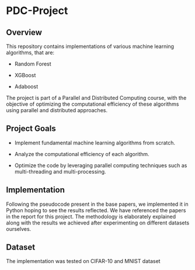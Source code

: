 # PDC-Project

## Overview

This repository contains implementations of various machine learning algorithms, that are:

- Random Forest

- XGBoost

- Adaboost

The project is part of a Parallel and Distributed Computing course, with the objective of optimizing the computational efficiency of these algorithms using parallel and distributed approaches.

## Project Goals

- Implement fundamental machine learning algorithms from scratch.

- Analyze the computational efficiency of each algorithm.

- Optimize the code by leveraging parallel computing techniques such as multi-threading and multi-processing.


## Implementation

Following the pseudocode present in the base papers, we implemented it in Python hoping to see the results reflected. We have referenced the papers in the report for this project. The methodology is elaborately explained along with the results we achieved after experimenting on different datasets ourselves. 

## Dataset

The implementation was tested on CIFAR-10 and MNIST dataset
